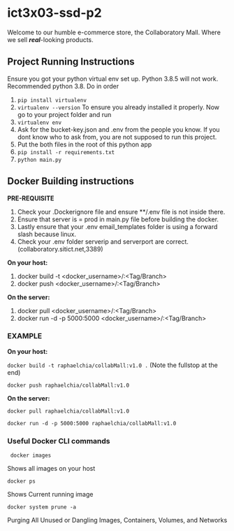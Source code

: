# ict3x03-ssd-p2
Welcome to our humble e-commerce store, the Collaboratory Mall. Where we sell _**real**_-looking products.

## Project Running Instructions
Ensure you got your python virtual env set up.
Python 3.8.5 will not work. Recommended python 3.8.
Do in order 
1. ` pip install virtualenv `
1. ` virtualenv --version ` To ensure you already installed it properly.
Now go to your project folder and run
1. ` virtualenv env `
1. Ask for the bucket-key.json and .env from the people you know. If you dont know who to ask from, you are not supposed to run this project.
1. Put the both files in the root of this python app
1. ` pip install -r requirements.txt `
1. ` python main.py `


## Docker Building instructions
**PRE-REQUISITE**
1. Check your .Dockerignore file and ensure **/.env file is not inside there.
1. Ensure that server is = prod in main.py file before building the docker.
1. Lastly ensure that your .env email_templates folder is using a forward slash because linux.
1. Check your .env folder serverip and serverport are correct. (collaboratory.sitict.net,3389)

**On your host:**
1. docker build -t <docker_username>/<anyName>:<Tag/Branch>
1. docker push <docker_username>/<anyName>:<Tag/Branch>

**On the server:**
1. docker pull <docker_username>/<anyName>:<Tag/Branch>
1. docker run -d -p 5000:5000 <docker_username>/<anyName>:<Tag/Branch>


### **EXAMPLE**

**On your host:**

`docker build -t raphaelchia/collabMall:v1.0 .` (Note the fullstop at the end)

`docker push raphaelchia/collabMall:v1.0`

**On the server:**

`docker pull raphaelchia/collabMall:v1.0`

`docker run -d -p 5000:5000 raphaelchia/collabMall:v1.0`

### Useful Docker CLI commands
` docker images`

Shows all images on your host

` docker ps `

Shows Current running image

`docker system prune -a`

Purging All Unused or Dangling Images, Containers, Volumes, and Networks
